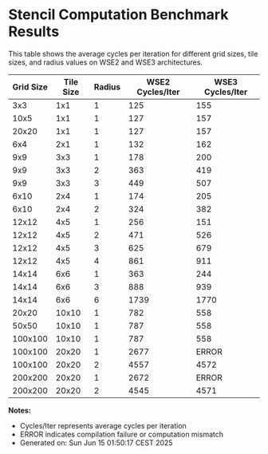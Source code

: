 # Stencil Computation Benchmark Results

This table shows the average cycles per iteration for different grid sizes, tile sizes, and radius values on WSE2 and WSE3 architectures.

| Grid Size | Tile Size | Radius | WSE2 Cycles/Iter | WSE3 Cycles/Iter |
|-----------|-----------|--------|------------------|------------------|
| 3x3 | 1x1 | 1 | 125 | 155 |
| 10x5 | 1x1 | 1 | 127 | 157 |
| 20x20 | 1x1 | 1 | 127 | 157 |
| 6x4 | 2x1 | 1 | 132 | 162 |
| 9x9 | 3x3 | 1 | 178 | 200 |
| 9x9 | 3x3 | 2 | 363 | 419 |
| 9x9 | 3x3 | 3 | 449 | 507 |
| 6x10 | 2x4 | 1 | 174 | 205 |
| 6x10 | 2x4 | 2 | 324 | 382 |
| 12x12 | 4x5 | 1 | 256 | 151 |
| 12x12 | 4x5 | 2 | 471 | 526 |
| 12x12 | 4x5 | 3 | 625 | 679 |
| 12x12 | 4x5 | 4 | 861 | 911 |
| 14x14 | 6x6 | 1 | 363 | 244 |
| 14x14 | 6x6 | 3 | 888 | 939 |
| 14x14 | 6x6 | 6 | 1739 | 1770 |
| 20x20 | 10x10 | 1 | 782 | 558 |
| 50x50 | 10x10 | 1 | 787 | 558 |
| 100x100 | 10x10 | 1 | 787 | 558 |
| 100x100 | 20x20 | 1 | 2677 | ERROR |
| 100x100 | 20x20 | 2 | 4557 | 4572 |
| 200x200 | 20x20 | 1 | 2672 | ERROR |
| 200x200 | 20x20 | 2 | 4545 | 4571 |

**Notes:**
- Cycles/Iter represents average cycles per iteration
- ERROR indicates compilation failure or computation mismatch
- Generated on: Sun Jun 15 01:50:17 CEST 2025
